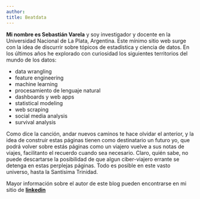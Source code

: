```yaml
---
author: 
title: Beatdata
---
```


**Mi nombre es Sebastián Varela** y soy investigador y docente en la Universidad Nacional de La Plata, Argentina. Este mínimo sitio web surge con la idea de discurrir sobre tópicos de estadística y ciencia de datos. En los últimos años he explorado con curiosidad los siguientes territorios del mundo de los datos:

* data wrangling
* feature engineering
* machine learning
* procesamiento de lenguaje natural
* dashboards y web apps
* statistical modeling
* web scraping
* social media analysis
* survival analysis

Como dice la canción, andar nuevos caminos te hace olvidar el anterior, y la idea de construir estas páginas tienen como destinatario un futuro yo, que podrá volver sobre estás páginas como un viajero vuelve a sus notas de viajes, facilitanto el recuerdo cuando sea necesario. Claro, quién sabe, no puede descartarse la posibilidad de que algun ciber-viajero errante se detenga en estas perplejas páginas. Todo es posible en este vasto universo, hasta la Santísima Trinidad.

Mayor información sobre el autor de este blog pueden encontrarse en mi sitio de [**linkedin**](https://www.linkedin.com/in/sebastian-varela-7026139/) 

